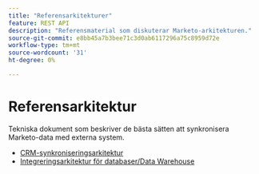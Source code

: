 ```yaml
---
title: "Referensarkitekturer"
feature: REST API
description: "Referensmaterial som diskuterar Marketo-arkitekturen."
source-git-commit: e8bb45a7b3bee71c3d0ab6117296a75c8959d72e
workflow-type: tm+mt
source-wordcount: '31'
ht-degree: 0%

---
```



# Referensarkitektur

Tekniska dokument som beskriver de bästa sätten att synkronisera Marketo-data med externa system.

- [CRM-synkroniseringsarkitektur](../sync-architecture-whitepaper.pdf)
- [Integreringsarkitektur för databaser/Data Warehouse](../reference_architecture.pdf)
